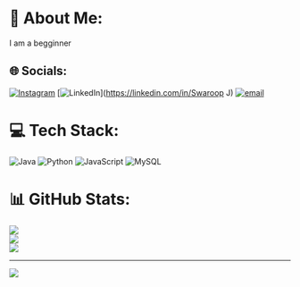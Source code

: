 # 💫 About Me:
I am a begginner


## 🌐 Socials:
[![Instagram](https://img.shields.io/badge/Instagram-%23E4405F.svg?logo=Instagram&logoColor=white)](https://instagram.com/Swaroop_j6) [![LinkedIn](https://img.shields.io/badge/LinkedIn-%230077B5.svg?logo=linkedin&logoColor=white)](https://linkedin.com/in/Swaroop J) [![email](https://img.shields.io/badge/Email-D14836?logo=gmail&logoColor=white)](mailto:jswaroop73@gmail.com) 

# 💻 Tech Stack:
![Java](https://img.shields.io/badge/java-%23ED8B00.svg?style=flat-square&logo=openjdk&logoColor=white) ![Python](https://img.shields.io/badge/python-3670A0?style=flat-square&logo=python&logoColor=ffdd54) ![JavaScript](https://img.shields.io/badge/javascript-%23323330.svg?style=flat-square&logo=javascript&logoColor=%23F7DF1E) ![MySQL](https://img.shields.io/badge/mysql-4479A1.svg?style=flat-square&logo=mysql&logoColor=white)
# 📊 GitHub Stats:
![](https://github-readme-stats.vercel.app/api?username=swaroopj6&theme=merko&hide_border=false&include_all_commits=false&count_private=false)<br/>
![](https://nirzak-streak-stats.vercel.app/?user=swaroopj6&theme=merko&hide_border=false)<br/>
![](https://github-readme-stats.vercel.app/api/top-langs/?username=swaroopj6&theme=merko&hide_border=false&include_all_commits=false&count_private=false&layout=compact)

---
[![](https://visitcount.itsvg.in/api?id=swaroopj6&icon=0&color=0)](https://visitcount.itsvg.in)

